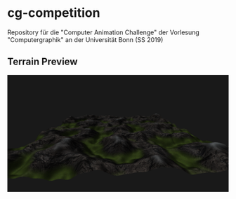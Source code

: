 # cg-competition
Repository für die "Computer Animation Challenge" der Vorlesung "Computergraphik" an der Universität Bonn (SS 2019)

## Terrain Preview

![](terrain_preview.png)
